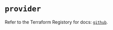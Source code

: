# `provider`

Refer to the Terraform Registory for docs: [`github`](https://registry.terraform.io/providers/integrations/github/5.36.0/docs).
